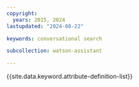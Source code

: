 ```yaml
---
copyright:
  years: 2015, 2024
lastupdated: "2024-08-22"

keywords: conversational search

subcollection: watson-assistant

---
```


{{site.data.keyword.attribute-definition-list}}



